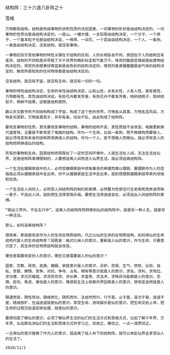 结构阵：三十六道八卦阵之十

雪峰


    万物都有结构，结构是构成事物形状和性质的决定因素，一切事物的形状是由结构决定的，一切事物的性质也是由结构决定的。一座山、一幢大楼、一支铅笔由结构决定，一个分子，一个原子，一个基本粒子也是由结构决定，一株草、一朵花、一个昆虫由结构决定，一个人、一条狗、一条鱼由结构决定，没有结构，就没有事物。

    一事物区别于其他事物的特性关键在于结构的区别，人的长相各自不同，原因在于人的结构互有差异，结构的不同和差异导致了大千世界的精彩纷呈和气象万千。味觉的酸甜苦辣咸是由食物结构决定的，视觉的赤橙黄绿青蓝紫是由色彩的结构决定的，嗅觉的香臭骚膻腥是由气味的结构决定的，触觉所感知到的任何物体都是由结构决定的。

    没有结构，就没有宇宙，就没有生命，就没有一切的一切。

    事物的特性由结构决定，生命的本性由结构决定。山有山性，水有水性，人有人性，兽有兽性，万物都有性，其性由结构决定。有些花卉散发芳香，有些花卉不散发芳香，桃树结桃子，梨树结梨子，杨柳不结果，这都是结构使然。

    数以天文数字的不同结构构成了宇宙，构成了这个色的世界。万物各从其类，万物各显风采，万物各司其职，万物各展其才，井井有条，纹丝不乱，由此构成了结构阵。

    要改变事物的性质，首先要改变事物的结构，事物的结构不变，其性质就不会改变。电脑更新换代速度快，主要是不断改变了电脑的结构。作为一个生命，比如一条狗，想不再做狗而要做人，就必须改变狗本身的结构而改换成人的结构。作为一个人，若不想做人而做仙，就必须改变人的结构而转换成仙的结构。

    所有的事物和生命，因其结构而局限在了一定的空间环境中，人就生活在人间，无法生活在仙界，这是结构阵束缚限制的，人要想逃离人间而进入仙界生活，就必须逃离结构阵。

    一个生活在婚姻家庭中的人，必然受婚姻家庭中烦恼事务的牵缠而难以摆脱，要摆脱作为人的苦恼就必须从婚姻家庭中走出来，你不从婚姻家庭生活中走出来，就别想摆脱婚姻家庭带来的烦恼和忧虑。

    一个生活在人间的人，必然受人间结构阵的制约和束缚，必然要为吃穿住行生老病死而奔波劳碌一辈子，不逃出人间，就别想生活得悠哉乐哉。要想生活得逍遥自在，必须逃出人间结构阵的束缚。

    “跳出三界外，不在五行中”，逃离人的结构阵而转换到仙的结构阵中，就是另一种人生，就是另一种活法。

    那么，如何逃离结构阵？

    很简单，那就是改变作为人的生命反物质结构，代之以仙的生命的反物质结构，如何用仙的生命结构代替人的生命结构呢？回答是：格式化掉人的意识，重新装入仙的意识，作为生命，只要意识变了，其生命的反物质结构就会改变。

    哪些是需要改变的人的意识，哪些又是需要装入的仙的意识？

    国家、宗教、政党、民族、婚姻、家庭意识是人的意识，忌妒、怨恨、生气、愤怒、比较、自私、贪婪、懒惰、竞争、对抗、争夺、占有、拥有等意识就是人的意识，求名、求利、求地位、求功德、求光宗耀祖、求流芳百世、求长寿、求富贵、求法术、求特异功能都是人的意识，恐惧、担忧、焦虑、害怕是人的意识，情感和生活上依赖外界因素是人的意识，想改变自然就是人的意识。

    随遇而安，随性而动，随缘而化，随机而作，法自然而行，行于是，止于是，造次于是，逍遥于是，随缘放旷，任运逍遥就是仙的意识，享受生命，游戏娱乐是仙的意识，把生命交给上帝，把生命的过程交给道安排处理，就是仙的意识。

    要想彻底了解仙的意识，必须了解仙界生活的仙们的生活方式和思维方式，比如了解千年界、万年界、仙岛群岛洲仙们的生活和思维方式并学习之、仿效之、模仿之、一点一滴贯彻之。

    一旦用仙的意识替换了作为人的意识，就逃离了给人布下的结构阵，就可以奔赴仙界去享受仙人的生活了。

    2010/11/1



